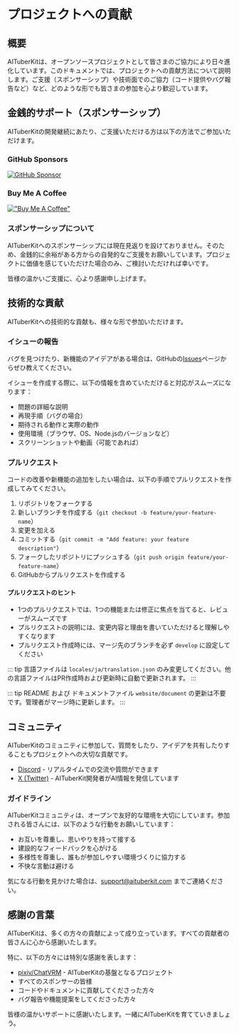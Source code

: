 # プロジェクトへの貢献

## 概要

AITuberKitは、オープンソースプロジェクトとして皆さまのご協力により日々進化しています。このドキュメントでは、プロジェクトへの貢献方法について説明します。ご支援（スポンサーシップ）や技術面でのご協力（コード提供やバグ報告など）など、どのような形でも皆さまの参加を心より歓迎しています。

## 金銭的サポート（スポンサーシップ）

AITuberKitの開発継続にあたり、ご支援いただける方は以下の方法でご参加いただけます。

### GitHub Sponsors

[![GitHub Sponsor](https://img.shields.io/badge/Sponsor-GitHub-ea4aaa?style=for-the-badge&logo=github)](https://github.com/sponsors/tegnike)

### Buy Me A Coffee

[!["Buy Me A Coffee"](https://www.buymeacoffee.com/assets/img/custom_images/orange_img.png)](https://buymeacoffee.com/fdanv1k6iz)

### スポンサーシップについて

AITuberKitへのスポンサーシップには現在見返りを設けておりません。そのため、金銭的に余裕がある方からの自発的なご支援をお願いしています。プロジェクトに価値を感じていただけた場合のみ、ご検討いただければ幸いです。

皆様の温かいご支援に、心より感謝申し上げます。

## 技術的な貢献

AITuberKitへの技術的な貢献も、様々な形で参加いただけます。

### イシューの報告

バグを見つけたり、新機能のアイデアがある場合は、GitHubの[Issues](https://github.com/tegnike/aituber-kit/issues)ページからぜひ教えてください。

イシューを作成する際に、以下の情報を含めていただけると対応がスムーズになります：

- 問題の詳細な説明
- 再現手順（バグの場合）
- 期待される動作と実際の動作
- 使用環境（ブラウザ、OS、Node.jsのバージョンなど）
- スクリーンショットや動画（可能であれば）

### プルリクエスト

コードの改善や新機能の追加をしたい場合は、以下の手順でプルリクエストを作成してみてください。

1. リポジトリをフォークする
2. 新しいブランチを作成する（`git checkout -b feature/your-feature-name`）
3. 変更を加える
4. コミットする（`git commit -m "Add feature: your feature description"`）
5. フォークしたリポジトリにプッシュする（`git push origin feature/your-feature-name`）
6. GitHubからプルリクエストを作成する

#### プルリクエストのヒント

- 1つのプルリクエストでは、1つの機能または修正に焦点を当てると、レビューがスムーズです
- プルリクエストの説明には、変更内容と理由を書いていただけると理解しやすくなります
- プルリクエスト作成時には、マージ先のブランチを必ず `develop` に設定してください

::: tip
言語ファイルは `locales/ja/translation.json` のみ変更してください。他の言語ファイルはPR作成時および更新時に自動で更新されます。
:::

::: tip
README および ドキュメントファイル `website/document` の更新は不要です。管理者がマージ時に更新します。
:::

## コミュニティ

AITuberKitのコミュニティに参加して、質問をしたり、アイデアを共有したりすることもプロジェクトへの大切な貢献です。

- [Discord](https://discord.gg/5rHEue52nZ) - リアルタイムでの交流や質問ができます
- [X (Twitter)](https://x.com/tegnike) - AITuberKit開発者がAI情報を発信しています

### ガイドライン

AITuberKitコミュニティは、オープンで友好的な環境を大切にしています。参加される皆さんには、以下のような行動をお願いしています：

- お互いを尊重し、思いやりを持って接する
- 建設的なフィードバックを心がける
- 多様性を尊重し、誰もが参加しやすい環境づくりに協力する
- 不快な言動は避ける

気になる行動を見かけた場合は、support@aituberkit.com までご連絡ください。

## 感謝の言葉

AITuberKitは、多くの方々の貢献によって成り立っています。すべての貢献者の皆さんに心から感謝いたします。

特に、以下の方々には特別な感謝を表します：

- [pixiv/ChatVRM](https://github.com/pixiv/ChatVRM) - AITuberKitの基盤となるプロジェクト
- すべてのスポンサーの皆様
- コードやドキュメントに貢献してくださった方々
- バグ報告や機能提案をしてくださった方々

皆様の温かいサポートに感謝いたします。一緒にAITuberKitを育てていきましょう。
